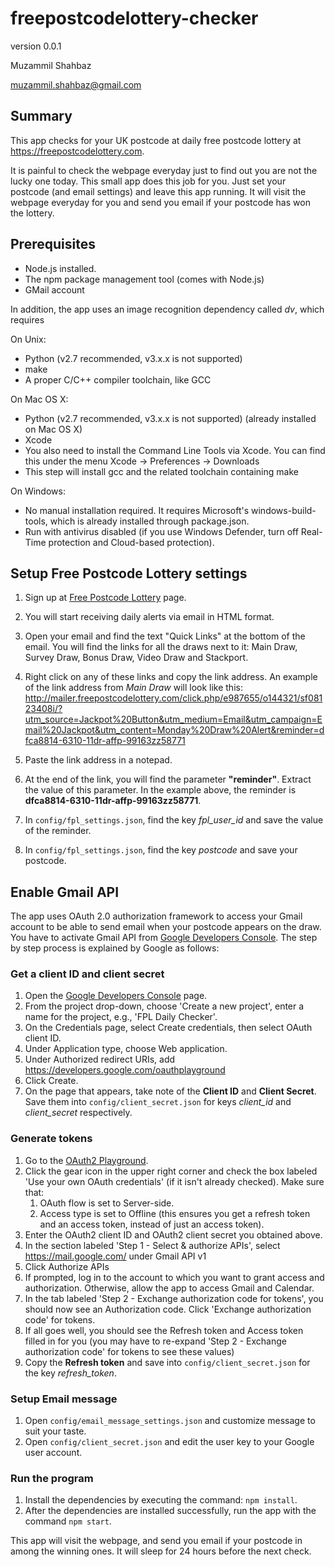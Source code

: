 freepostcodelottery-checker
===========================
version 0.0.1

Muzammil Shahbaz

muzammil.shahbaz@gmail.com

## Summary
This app checks for your UK postcode at daily free postcode lottery at https://freepostcodelottery.com.

It is painful to check the webpage everyday just to find out you are not the lucky one today. 
This small app does this job for you. Just set your postcode (and email settings) and leave this app running. 
It will visit the webpage everyday for you and send you email if your postcode has won the lottery.

## Prerequisites
 - Node.js installed.
 - The npm package management tool (comes with Node.js)
 - GMail account

In addition, the app uses an image recognition dependency called *dv*, which requires  

On Unix:
- Python (v2.7 recommended, v3.x.x is not supported)
- make
- A proper C/C++ compiler toolchain, like GCC

On Mac OS X:
- Python (v2.7 recommended, v3.x.x is not supported) (already installed on Mac OS X)
- Xcode
- You also need to install the Command Line Tools via Xcode. You can find this under the menu Xcode -> Preferences -> Downloads
- This step will install gcc and the related toolchain containing make

On Windows:
- No manual installation required. It requires Microsoft's windows-build-tools, which is already installed through package.json.
- Run with antivirus disabled (if you use Windows Defender, turn off Real-Time protection and Cloud-based protection).

## Setup Free Postcode Lottery settings
 1. Sign up at [Free Postcode Lottery](https://freepostcodelottery.com) page.     
 2. You will start receiving daily alerts via email in HTML format.
 3. Open your email and find the text "Quick Links" at the bottom of the email. You will find the links for all the draws next to it: Main Draw, Survey Draw, Bonus Draw, Video Draw and Stackport.
 4. Right click on any of these links and copy the link address. An example of the link address from *Main Draw* will look like this:
 http://mailer.freepostcodelottery.com/click.php/e987655/o144321/sf08123408i/?utm_source=Jackpot%20Button&utm_medium=Email&utm_campaign=Email%20Jackpot&utm_content=Monday%20Draw%20Alert&reminder=dfca8814-6310-11dr-affp-99163zz58771
 
 5. Paste the link address in a notepad. 
 6. At the end of the link, you will find the parameter **"reminder"**. Extract the value of this parameter. In the example above, the reminder is **dfca8814-6310-11dr-affp-99163zz58771**.
 7. In `config/fpl_settings.json`, find the key *fpl_user_id* and save the value of the reminder.
 8. In `config/fpl_settings.json`, find the key *postcode* and save your postcode.

## Enable Gmail API
The app uses OAuth 2.0 authorization framework to access your Gmail account to be able to send email when your postcode appears on the draw. You have to activate Gmail API from [Google Developers Console](https://console.developers.google.com). The step by step process is explained by Google as follows: 

### Get a client ID and client secret
 1. Open the [Google Developers Console](https://console.developers.google.com) page.     
 2. From the project drop-down, choose 'Create a new project', enter a name for the project, e.g., 'FPL Daily Checker'. 
 3. On the Credentials page, select Create credentials, then select OAuth client ID. 
 4. Under Application type, choose Web application. 
 5. Under Authorized redirect URIs, add https://developers.google.com/oauthplayground
 6. Click Create. 
 7. On the page that appears, take note of the **Client ID**
    and **Client Secret**. Save them into `config/client_secret.json` for keys
    *client_id* and *client_secret* respectively.
  
### Generate tokens
1. Go to the [OAuth2 Playground](https://developers.google.com/oauthplayground).
2. Click the gear icon in the upper right corner and check the box labeled 'Use your own OAuth credentials' (if it isn't already checked). Make sure that:
    1. OAuth flow is set to Server-side.
    2. Access type is set to Offline (this ensures you get a refresh token and an access token, instead of just an access token).
3. Enter the OAuth2 client ID and OAuth2 client secret you obtained above.
4. In the section labeled 'Step 1 - Select & authorize APIs', select https://mail.google.com/ under Gmail API v1
5. Click Authorize APIs
6. If prompted, log in to the account to which you want to grant access and authorization. Otherwise, allow the app to access Gmail and Calendar.
7. In the tab labeled 'Step 2 - Exchange authorization code for tokens', you should now see an Authorization code. Click 'Exchange authorization code' for tokens.
8. If all goes well, you should see the Refresh token and Access token filled in for you (you may have to re-expand 'Step 2 - Exchange authorization code' for tokens to see these values)
9. Copy the **Refresh token** and save into `config/client_secret.json` for the key *refresh_token*. 

### Setup Email message
1. Open `config/email_message_settings.json` and customize message to suit your taste.
2. Open `config/client_secret.json` and edit the user key to your Google user account.

### Run the program

1. Install the dependencies by executing the command: `npm install`.
2. After the dependencies are installed successfully, run the app with the command `npm start`.  

This app will visit the webpage, and send you email if your postcode in among the winning ones. It will sleep for 24 hours before the next check.

